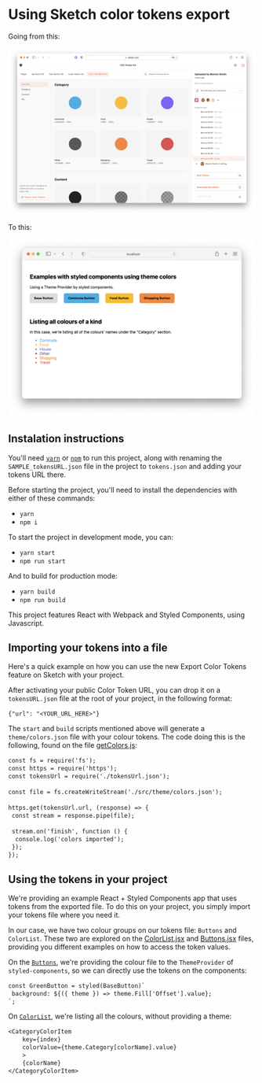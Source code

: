 # Using Sketch color tokens export

Going from this:

![example of Sketch Library](sketch-file-example.png)

To this:

![example of output](project-example.png)

## Instalation instructions

You'll need [`yarn`](https://classic.yarnpkg.com/lang/en/docs/install/) or [`npm`](https://docs.npmjs.com/downloading-and-installing-node-js-and-npm) to run this project, along with renaming the `SAMPLE_tokensURL.json` file in the project to `tokens.json` and adding your tokens URL there.

Before starting the project, you'll need to install the dependencies with either of these commands:

- `yarn`
- `npm i`

To start the project in development mode, you can:

- `yarn start`
- `npm run start`

And to build for production mode:

- `yarn build`
- `npm run build`

This project features React with Webpack and Styled Components, using Javascript.
 
## Importing your tokens into a file

Here's a quick example on how you can use the new Export Color Tokens feature on Sketch with your project.

After activating your public Color Token URL, you can drop it on a `tokensURL.json` file at the root of your project, in the following format:

```
{"url": "<YOUR_URL_HERE>"}
```

The `start` and `build` scripts mentioned above will generate a `theme/colors.json` file with your colour tokens. The code doing this is the following, found on the file [getColors.js](getColors.js):

```
const fs = require('fs');
const https = require('https');
const tokensUrl = require('./tokensUrl.json');

const file = fs.createWriteStream('./src/theme/colors.json');

https.get(tokensUrl.url, (response) => {
 const stream = response.pipe(file);

 stream.on('finish', function () {
  console.log('colors imported');
 });
});

```

## Using the tokens in your project

We're providing an example React + Styled Components app that uses tokens from the exported file. To do this on your project, you simply import your tokens file where you need it.

In our case, we have two colour groups on our tokens file: `Buttons` and `ColorList`. These two are explored on the [ColorList.jsx](/src/components/ColorList.jsx) and [Buttons.jsx](/src/components/Buttons.jsx) files, providing you different examples on how to access the token values.

On the [`Buttons`](/src/components/Buttons.jsx), we're providing the colour file to the `ThemeProvider` of `styled-components`, so we can directly use the tokens on the components:

```
const GreenButton = styled(BaseButton)`
 background: ${({ theme }) => theme.Fill['Offset'].value};
`;
```

On [`ColorList`](/src/components/ColorList.jsx), we're listing all the colours, without providing a theme:

```
<CategoryColorItem
    key={index}
    colorValue={theme.Category[colorName].value}
    >
    {colorName}
</CategoryColorItem>
```
